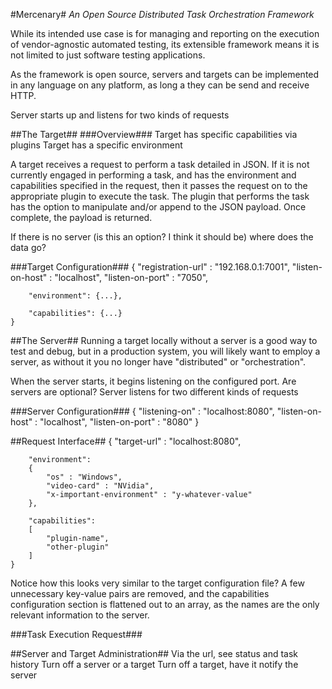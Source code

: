 #Mercenary#
*An Open Source Distributed Task Orchestration Framework*

While its intended use case is for managing and reporting on the execution of vendor-agnostic automated testing, its extensible framework means it is not limited to just software testing applications.

As the framework is open source, servers and targets can be implemented in any language on any platform, as long a they can be send and receive HTTP.

Server starts up and listens for two kinds of requests

##The Target##
###Overview###
Target has specific capabilities via plugins
Target has a specific environment

A target receives a request to perform a task detailed in JSON.  If it is not currently engaged in performing a task, and has the environment and capabilities specified in the request, then it passes the request on to the appropriate plugin to execute the task.  The plugin that performs the task has the option to manipulate and/or append to the JSON payload.  Once complete, the payload is returned.

If there is no server (is this an option?  I think it should be) where does the data go?

###Target Configuration###
    {
    	"registration-url" : "192.168.0.1:7001",
    	"listen-on-host"   : "localhost",
    	"listen-on-port"   : "7050",

    	"environment": {...},

    	"capabilities": {...}
    }

##The Server##
Running a target locally without a server is a good way to test and debug, but in a production system, you will likely want to employ a server, as without it you no longer have "distributed" or "orchestration".

When the server starts, it begins listening on the configured port.
Are servers are optional?
Server listens for two different kinds of requests

###Server Configuration###
    {
    	"listening-on"   : "localhost:8080",
    	"listen-on-host" : "localhost",
    	"listen-on-port" : "8080"
    }

##Request Interface##
    {
    	"target-url" : "localhost:8080",

    	"environment":
    	{
    		"os" : "Windows",
    		"video-card" : "NVidia",
    		"x-important-environment" : "y-whatever-value"
    	},

    	"capabilities":
    	[
    		"plugin-name",
    		"other-plugin"
    	]
    }

Notice how this looks very similar to the target configuration file?  A few unnecessary key-value pairs are removed, and the capabilities configuration section is flattened out to an array, as the names are the only relevant information to the server.

###Task Execution Request###



##Server and Target Administration##
Via the url, see status and task history
Turn off a server or a target
Turn off a target, have it notify the server

